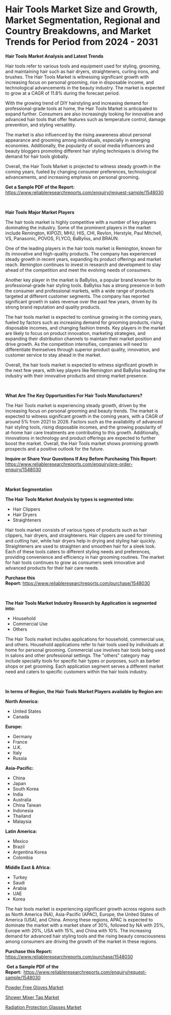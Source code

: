 <p><h1>Hair Tools Market Size and Growth, Market Segmentation, Regional and Country Breakdowns, and Market Trends for Period from 2024 -  2031</h1></p><p><strong>Hair Tools Market Analysis and Latest Trends</strong></p>
<p><p>Hair tools refer to various tools and equipment used for styling, grooming, and maintaining hair such as hair dryers, straighteners, curling irons, and brushes. The Hair Tools Market is witnessing significant growth with increasing focus on personal grooming, rise in disposable income, and technological advancements in the beauty industry. The market is expected to grow at a CAGR of 11.8% during the forecast period.</p><p>With the growing trend of DIY hairstyling and increasing demand for professional-grade tools at home, the Hair Tools Market is anticipated to expand further. Consumers are also increasingly looking for innovative and advanced hair tools that offer features such as temperature control, damage prevention, and styling versatility.</p><p>The market is also influenced by the rising awareness about personal appearance and grooming among individuals, especially in emerging economies. Additionally, the popularity of social media influencers and beauty bloggers promoting different hair styling techniques is driving the demand for hair tools globally.</p><p>Overall, the Hair Tools Market is projected to witness steady growth in the coming years, fueled by changing consumer preferences, technological advancements, and increasing emphasis on personal grooming.</p></p>
<p><strong>Get a Sample PDF of the Report:&nbsp;</strong> <a href="https://www.reliableresearchreports.com/enquiry/request-sample/1548030">https://www.reliableresearchreports.com/enquiry/request-sample/1548030</a></p>
<p>&nbsp;</p>
<p><strong>Hair Tools Major Market Players</strong></p>
<p><p>The hair tools market is highly competitive with a number of key players dominating the industry. Some of the prominent players in the market include Remington, KIPOZI, MHU, HIS, CHI, Revlon, Herstyle, Paul Mitchell, VS, Panasonic, POVOS, FLYCO, BaByliss, and BRAUN.</p><p>One of the leading players in the hair tools market is Remington, known for its innovative and high-quality products. The company has experienced steady growth in recent years, expanding its product offerings and market reach. Remington continues to invest in research and development to stay ahead of the competition and meet the evolving needs of consumers.</p><p>Another key player in the market is BaByliss, a popular brand known for its professional-grade hair styling tools. BaByliss has a strong presence in both the consumer and professional markets, with a wide range of products targeted at different customer segments. The company has reported significant growth in sales revenue over the past few years, driven by its strong brand reputation and quality products.</p><p>The hair tools market is expected to continue growing in the coming years, fueled by factors such as increasing demand for grooming products, rising disposable incomes, and changing fashion trends. Key players in the market are likely to focus on product innovation, marketing strategies, and expanding their distribution channels to maintain their market position and drive growth. As the competition intensifies, companies will need to differentiate themselves through superior product quality, innovation, and customer service to stay ahead in the market.</p><p>Overall, the hair tools market is expected to witness significant growth in the next few years, with key players like Remington and BaByliss leading the industry with their innovative products and strong market presence.</p></p>
<p>&nbsp;</p>
<p><strong>What Are The Key Opportunities For Hair Tools Manufacturers?</strong></p>
<p><p>The Hair Tools market is experiencing steady growth, driven by the increasing focus on personal grooming and beauty trends. The market is expected to witness significant growth in the coming years, with a CAGR of around 5% from 2021 to 2026. Factors such as the availability of advanced hair styling tools, rising disposable incomes, and the growing popularity of at-home hair care treatments are contributing to this growth. Additionally, innovations in technology and product offerings are expected to further boost the market. Overall, the Hair Tools market shows promising growth prospects and a positive outlook for the future.</p></p>
<p><strong>Inquire or Share Your Questions If Any Before Purchasing This Report:</strong> <a href="https://www.reliableresearchreports.com/enquiry/pre-order-enquiry/1548030">https://www.reliableresearchreports.com/enquiry/pre-order-enquiry/1548030</a></p>
<p>&nbsp;</p>
<p><strong>Market Segmentation</strong></p>
<p><strong>The Hair Tools Market Analysis by types is segmented into:</strong></p>
<p><ul><li>Hair Clippers</li><li>Hair Dryers</li><li>Straighteners</li></ul></p>
<p><p>Hair tools market consists of various types of products such as hair clippers, hair dryers, and straighteners. Hair clippers are used for trimming and cutting hair, while hair dryers help in drying and styling hair quickly. Straighteners are used to straighten and smoothen hair for a sleek look. Each of these tools caters to different styling needs and preferences, providing convenience and efficiency in hair grooming routines. The market for hair tools continues to grow as consumers seek innovative and advanced products for their hair care needs.</p></p>
<p><strong>Purchase this Report:&nbsp;</strong><a href="https://www.reliableresearchreports.com/purchase/1548030">https://www.reliableresearchreports.com/purchase/1548030</a></p>
<p>&nbsp;</p>
<p><strong>The Hair Tools Market Industry Research by Application is segmented into:</strong></p>
<p><ul><li>Household</li><li>Commercial Use</li><li>Others</li></ul></p>
<p><p>The Hair Tools market includes applications for household, commercial use, and others. Household applications refer to hair tools used by individuals at home for personal grooming. Commercial use involves hair tools being used in salons and other professional settings. The "others" category may include specialty tools for specific hair types or purposes, such as barber shops or pet grooming. Each application segment serves a different market need and caters to specific customers within the hair tools industry.</p></p>
<p>&nbsp;</p>
<p><strong>In terms of Region, the Hair Tools Market Players available by Region are:</strong></p>
<p>
    <p> <strong> North America: </strong>
        <ul>
            <li>United States</li>
            <li>Canada</li>
        </ul>
        </p> 
    <p> <strong> Europe: </strong>
        <ul>
            <li>Germany</li>
            <li>France</li>
            <li>U.K.</li>
            <li>Italy</li>
            <li>Russia</li>
        </ul>
        </p> 
    <p> <strong> Asia-Pacific: </strong>
        <ul>
            <li>China</li>
            <li>Japan</li>
            <li>South Korea</li>
            <li>India</li>
            <li>Australia</li>
            <li>China Taiwan</li>
            <li>Indonesia</li>
            <li>Thailand</li>
            <li>Malaysia</li>
        </ul>
        </p> 
    <p> <strong> Latin America: </strong>
        <ul>
            <li>Mexico</li>
            <li>Brazil</li>
            <li>Argentina Korea</li>
            <li>Colombia</li>
        </ul>
        </p> 
    <p> <strong> Middle East & Africa: </strong>
        <ul>
            <li>Turkey</li>
            <li>Saudi</li>
            <li>Arabia</li>
            <li>UAE</li>
            <li>Korea</li>
        </ul>
    </p>
    </p>
<p><p>The hair tools market is experiencing significant growth across regions such as North America (NA), Asia-Pacific (APAC), Europe, the United States of America (USA), and China. Among these regions, APAC is expected to dominate the market with a market share of 30%, followed by NA with 25%, Europe with 20%, USA with 15%, and China with 10%. The increasing demand for advanced hair styling tools and the rising beauty consciousness among consumers are driving the growth of the market in these regions.</p></p>
<p><strong>Purchase this Report: </strong><a href="https://www.reliableresearchreports.com/purchase/1548030">https://www.reliableresearchreports.com/purchase/1548030</a></p>
<p>&nbsp;<strong>Get a Sample PDF of the Report:&nbsp;&nbsp;</strong><a href="https://www.reliableresearchreports.com/enquiry/request-sample/1548030">https://www.reliableresearchreports.com/enquiry/request-sample/1548030</a></p>
<p><strong></strong></p>
<p><p><a href="https://github.com/vimar16th/Market-Research-Report-List-3/blob/main/powder-free-gloves-market.md">Powder Free Gloves Market</a></p><p><a href="https://github.com/luckyshygirl/Market-Research-Report-List-3/blob/main/shower-mixer-tap-market.md">Shower Mixer Tap Market</a></p><p><a href="https://github.com/JameTravis/Market-Research-Report-List-4/blob/main/radiation-protection-glasses-market.md">Radiation Protection Glasses Market</a></p></p>